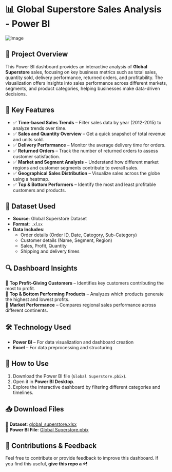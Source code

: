 



# 📊 Global Superstore Sales Analysis - Power BI  

![Image](https://github.com/user-attachments/assets/6270590a-199e-4bff-8486-51cfd354ce6d)

## 🚀 Project Overview  
This Power BI dashboard provides an interactive analysis of **Global Superstore** sales, focusing on key business metrics such as total sales, quantity sold, delivery performance, returned orders, and profitability. The visualization offers insights into sales performance across different markets, segments, and product categories, helping businesses make data-driven decisions.

## 📌 Key Features  
- ✅ **Time-based Sales Trends** – Filter sales data by year (2012-2015) to analyze trends over time.  
- ✅ **Sales and Quantity Overview** – Get a quick snapshot of total revenue and units sold.  
- ✅ **Delivery Performance** – Monitor the average delivery time for orders.  
- ✅ **Returned Orders** – Track the number of returned orders to assess customer satisfaction.  
- ✅ **Market and Segment Analysis** – Understand how different market regions and customer segments contribute to overall sales.  
- ✅ **Geographical Sales Distribution** – Visualize sales across the globe using a heatmap.  
- ✅ **Top & Bottom Performers** – Identify the most and least profitable customers and products.  

## 📂 Dataset Used  
- **Source**: Global Superstore Dataset  
- **Format**: `.xlsx`  
- **Data Includes**:  
  - Order details (Order ID, Date, Category, Sub-Category)  
  - Customer details (Name, Segment, Region)  
  - Sales, Profit, Quantity  
  - Shipping and delivery times  

## 🔍 Dashboard Insights  
📌 **Top Profit-Giving Customers** – Identifies key customers contributing the most to profit.  
📌 **Top & Bottom Performing Products** – Analyzes which products generate the highest and lowest profits.  
📌 **Market Performance** – Compares regional sales performance across different continents.  

## 🛠️ Technology Used  
- **Power BI** – For data visualization and dashboard creation  
- **Excel** – For data preprocessing and structuring  

## 🎯 How to Use  
1. Download the Power BI file (`Global Superstore.pbix`).  
2. Open it in **Power BI Desktop**.  
3. Explore the interactive dashboard by filtering different categories and timelines.  


## 📥 Download Files  
📂 **Dataset**: [global_superstore.xlsx](your-download-link-here)  
📂 **Power BI File**: [Global Superstore.pbix](your-download-link-here)  

## 📢 Contributions & Feedback  
Feel free to contribute or provide feedback to improve this dashboard. If you find this useful, **give this repo a ⭐!**  

